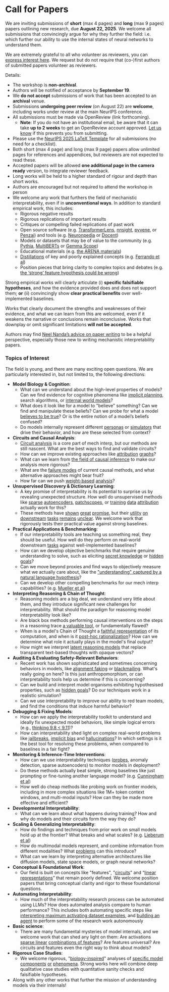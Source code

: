 # Call for Papers
We are inviting submissions of **short** (max 4 pages) and **long** (max 9 pages) papers outlining new research, due **August 22, 2025**. We welcome all submissions that convincingly argue for why they further the field: i.e. which further our ability to use the internal states of neural networks to understand them. 

We are extremely grateful to all who volunteer as reviewers, you can [express interest here](https://www.google.com/url?q=https://docs.google.com/forms/d/e/1FAIpQLSdiw1SJllzoTz_nqzDTzTOGb9DV3W_truQyh-WvYj_QGIi7Mg/viewform?usp%3Ddialog&sa=D&source=editors&ust=1752779424840063&usg=AOvVaw2u8eRkDdbJN_dIglzAyjJ0). We request but do not require that (co-)first authors of submitted papers volunteer as reviewers. 

Details: 
* The workshop is **non-archival**.
* Authors will be notified of acceptance by **September 19**.
* We **do not accept** submissions of work that has been accepted to an **archival** venue.
* Submissions **undergoing peer review** (on August 22) are **welcome**, including works under review at the main NeurIPS conference.
* All submissions must be made via OpenReview (link forthcoming).
  * **Note**: If you do not have an institutional email, be aware that it can take **up to 2 weeks** to get an OpenReview account approved. [Let us know](mailto:neurips2025@mechinterpworkshop.com) if this prevents you from submitting.
* Please use the [NeurIPS 2025 LaTeX Template](https://www.google.com/url?q=https://media.neurips.cc/Conferences/NeurIPS2025/Styles.zip&sa=D&source=editors&ust=1752779424841389&usg=AOvVaw0TPbqa5s_aobjYna0ccUij) for all submissions (no need for a checklist).
* Both short (max 4 page) and long (max 9 page) papers allow unlimited pages for references and appendices, but reviewers are not expected to read these.
* Accepted papers will be allowed **one additional page in the camera ready** version, to integrate reviewer feedback.
* Long works will be held to a higher standard of rigour and depth than short works.
* Authors are encouraged but not required to attend the workshop in person
* We welcome any work that furthers the field of mechanistic interpretability, even if in **unconventional ways**. In addition to standard empirical work, this includes:
  * Rigorous negative results
  * Rigorous replications of important results
  * Critiques or compelling failed replications of past work
  * Open source software (e.g. [TransformerLens](https://www.google.com/url?q=https://github.com/neelnanda-io/TransformerLens&sa=D&source=editors&ust=1752779424842487&usg=AOvVaw3qNcFfwZfIDDomvChnqRCX), [nnsight](https://www.google.com/url?q=https://github.com/ndif-team/nnsight&sa=D&source=editors&ust=1752779424842567&usg=AOvVaw3_Emaa1JLih-JfJFKjSHe8), [pyvene](https://www.google.com/url?q=https://github.com/stanfordnlp/pyvene/tree/main/pyvene/models/mlp&sa=D&source=editors&ust=1752779424842651&usg=AOvVaw3wPTmJ7NU0N84RQ0b0_BOz), or [Penzai](https://www.google.com/url?q=https://github.com/google-deepmind/penzai&sa=D&source=editors&ust=1752779424842732&usg=AOvVaw0-53umTR-0mOO4XL9NNkAT)) and tools (e.g. [Neuronpedia](https://www.google.com/url?q=http://neuronpedia.org&sa=D&source=editors&ust=1752779424842812&usg=AOvVaw0AEcjsEHF4dqoYBEVSzmKa) or [Docent](https://www.google.com/url?q=https://transluce.org/introducing-docent&sa=D&source=editors&ust=1752779424842887&usg=AOvVaw2dfFrtfH7I-EwHLXaf9Ah2))
  * Models or datasets that may be of value to the community (e.g. [Pythia](https://www.google.com/url?q=https://arxiv.org/abs/2304.01373&sa=D&source=editors&ust=1752779424843041&usg=AOvVaw01tqinU_uuPIwAhJdoB9W7), [MultiBERTs](https://www.google.com/url?q=https://arxiv.org/abs/2106.16163&sa=D&source=editors&ust=1752779424843126&usg=AOvVaw31UJX_FThqiV5AhwRmTEaK) or [Gemma Scope](https://www.google.com/url?q=https://arxiv.org/abs/2408.05147&sa=D&source=editors&ust=1752779424843200&usg=AOvVaw0kK1Zh3NBYpme6L4jdfOGV))
  * Educational materials (e.g. [the ARENA materials](https://www.google.com/url?q=https://arena3-chapter1-transformer-interp.streamlit.app/&sa=D&source=editors&ust=1752779424843351&usg=AOvVaw1ZzkT2wX6w7ohLVVL54-lR))
  * [Distillations](https://www.google.com/url?q=https://distill.pub/2017/research-debt/&sa=D&source=editors&ust=1752779424843477&usg=AOvVaw3PEUuAeYP1eqoICzPmxWAs) of key and poorly explained concepts (e.g. [Ferrando et al](https://www.google.com/url?q=https://arxiv.org/abs/2405.00208&sa=D&source=editors&ust=1752779424843598&usg=AOvVaw21UW0LHWWKqvl4j5HDlG24))
  * Position pieces that bring clarity to complex topics and debates (e.g. [the ‘strong’ feature hypothesis could be wrong](https://www.google.com/url?q=https://www.alignmentforum.org/posts/tojtPCCRpKLSHBdpn/the-strong-feature-hypothesis-could-be-wrong&sa=D&source=editors&ust=1752779424843869&usg=AOvVaw3i-UOOKAwEmYCCe_NC06PZ))

Strong empirical works will clearly articulate (i) **specific falsifiable hypotheses**, and how the evidence provided does and does not support them; **or** (ii) convincingly show **clear practical benefits** over well-implemented baselines. 

Works that clearly document the strengths and weaknesses of their evidence, and what we can learn from this are welcomed, even if it weakens the narrative or conclusions remain inconclusive. Works that downplay or omit significant limitations **will not be accepted**. 

Authors may find [Neel Nanda’s advice on paper writing](https://www.google.com/url?q=https://www.alignmentforum.org/posts/eJGptPbbFPZGLpjsp/highly-opinionated-advice-on-how-to-write-ml-papers&sa=D&source=editors&ust=1752779424844978&usg=AOvVaw3LahD8bExzBZn9nKaleBpL) to be a helpful perspective, especially those new to writing mechanistic interpretability papers. 
### Topics of Interest
The field is young, and there are many exciting open questions. We are particularly interested in, but not limited to, the following directions: 
* **Model Biology & Cognition**:
  * What can we understand about the high-level properties of models? Can we find evidence for cognitive phenomena like [implicit planning](https://www.google.com/url?q=https://transformer-circuits.pub/2025/attribution-graphs/biology.html%23dives-poems&sa=D&source=editors&ust=1752779424845660&usg=AOvVaw2ttN7eV_HsP66h7Ms4xD8g), search algorithms, or [internal world models](https://www.google.com/url?q=https://arxiv.org/abs/2210.13382&sa=D&source=editors&ust=1752779424845804&usg=AOvVaw2hxVDXzQGiMwCzsO4L-4yy)?
  * What does it look like for a model to "believe" something? Can we find and manipulate these beliefs? Can we probe for what a model [believes to be true](https://www.google.com/url?q=https://arxiv.org/abs/2310.06824&sa=D&source=editors&ust=1752779424846079&usg=AOvVaw2sXavHrnQWU0I7m1s-Z74u)? Or is the entire notion of a model’s beliefs confused?
  * Do models internally represent different [personas](https://www.google.com/url?q=https://arxiv.org/abs/2406.12094&sa=D&source=editors&ust=1752779424846275&usg=AOvVaw0JIQtbxilr2YXCpr270ks3) or [simulators](https://www.google.com/url?q=https://www.nature.com/articles/s41586-023-06647-8&sa=D&source=editors&ust=1752779424846356&usg=AOvVaw22eh7H1b2NOvog-6j7f_wt) that drive their behavior, and how are these selected from context?
* **Circuits and Causal Analysis**:
  * [Circuit analysis](https://www.google.com/url?q=https://distill.pub/2020/circuits/zoom-in/&sa=D&source=editors&ust=1752779424846594&usg=AOvVaw1NMoVzv05eqGYk1MZ-ETal) is a core part of mech interp, but our methods are still nascent. What are the best ways to find and validate circuits?
  * How can we improve existing approaches like [attribution](https://www.google.com/url?q=https://arxiv.org/abs/2406.11944&sa=D&source=editors&ust=1752779424846852&usg=AOvVaw3L2TSJgrUW5KBJE2FYjXRj) [graphs](https://www.google.com/url?q=https://transformer-circuits.pub/2025/attribution-graphs/methods.html&sa=D&source=editors&ust=1752779424846935&usg=AOvVaw3JUOvsDalEKq128z4nenC0)?
  * What can we learn from [the field of causal inference](https://www.google.com/url?q=https://arxiv.org/abs/2407.04690&sa=D&source=editors&ust=1752779424847171&usg=AOvVaw0foNqwB96y4G0t7hOlx3jh) to make our analysis more rigorous?
  * What are the [failure modes](https://www.google.com/url?q=https://arxiv.org/abs/2307.15771&sa=D&source=editors&ust=1752779424847360&usg=AOvVaw0uKvKLEdNt0B6CjlsKp9YL) of current causal methods, and what alternative approaches might bear fruit?
  * How far can we push [weight-based](https://www.google.com/url?q=https://arxiv.org/abs/2301.05217&sa=D&source=editors&ust=1752779424847549&usg=AOvVaw0H4jxgu43mbWgs_uwOkr9o) [analysis](https://www.google.com/url?q=https://arxiv.org/abs/2410.08417&sa=D&source=editors&ust=1752779424847612&usg=AOvVaw14Nt8ooH3-qEJNAg9V9jeB)?
* **Unsupervised Discovery & Dictionary Learning**:
  * A key promise of interpretability is its potential to surprise us by revealing unexpected structure. How well do unsupervised methods like [sparse](https://www.google.com/url?q=https://arxiv.org/abs/2103.15949&sa=D&source=editors&ust=1752779424847966&usg=AOvVaw1vlsYs0_w5vpPExFUDAaUU) [autoencoders](https://www.google.com/url?q=https://transformer-circuits.pub/2023/monosemantic-features&sa=D&source=editors&ust=1752779424848049&usg=AOvVaw0-pZWBsocBVIw5YIOPFoYv), [patch](https://www.google.com/url?q=https://arxiv.org/abs/2401.06102&sa=D&source=editors&ust=1752779424848121&usg=AOvVaw1TxLCcjBEw_CciAK1fCJnr)[scopes](https://www.google.com/url?q=https://arxiv.org/abs/2403.10949v2&sa=D&source=editors&ust=1752779424848174&usg=AOvVaw286fC6UmrCOjlhnU7hnOOQ), or [training](https://www.google.com/url?q=https://proceedings.mlr.press/v70/koh17a?ref%3Dhttps://githubhelp.com&sa=D&source=editors&ust=1752779424848268&usg=AOvVaw2Moeo0EgHxUvanAgwuwnxD) [data](https://www.google.com/url?q=https://arxiv.org/abs/2308.03296&sa=D&source=editors&ust=1752779424848331&usg=AOvVaw0C9D4I_hiSghWBNRU_rLR8) [attribution](https://www.google.com/url?q=https://arxiv.org/abs/2205.11482&sa=D&source=editors&ust=1752779424848395&usg=AOvVaw03EieW0FhvJGFgnbetLpva) actually work for this?
  * These methods have [shown](https://www.google.com/url?q=https://transformer-circuits.pub/2024/scaling-monosemanticity/index.html&sa=D&source=editors&ust=1752779424848548&usg=AOvVaw0xIFuFpCFOCUYesJSbw7VZ) [great](https://www.google.com/url?q=https://transformer-circuits.pub/2025/attribution-graphs/biology.html&sa=D&source=editors&ust=1752779424848626&usg=AOvVaw3_5k6VeuXrNTuj_k3zPQOZ) [promise](https://www.google.com/url?q=https://arxiv.org/abs/2503.10965&sa=D&source=editors&ust=1752779424848689&usg=AOvVaw2-y62bk1QDLmPEqzGCGqsk), but their [utility](https://www.google.com/url?q=https://arxiv.org/abs/2502.16681&sa=D&source=editors&ust=1752779424848759&usg=AOvVaw1WbmM_e9L0aEE7VGD-cveu) [on](https://www.google.com/url?q=https://www.tilderesearch.com/blog/sieve&sa=D&source=editors&ust=1752779424848820&usg=AOvVaw3CeubB6uxwUawhd7Hf1g0n) [downstream](https://www.google.com/url?q=https://arxiv.org/abs/2501.17148&sa=D&source=editors&ust=1752779424848884&usg=AOvVaw3pfQksGhpF1XeNYDpLzF-Z) [tasks](https://www.google.com/url?q=https://transformer-circuits.pub/2024/features-as-classifiers/index.html&sa=D&source=editors&ust=1752779424848986&usg=AOvVaw3N421a5ZsZfbE_XFsBlgQT) [remains](https://www.google.com/url?q=https://arxiv.org/abs/2502.04382&sa=D&source=editors&ust=1752779424849076&usg=AOvVaw1rdvjx29EqaAHuSbaTwitp) [unclear](https://www.google.com/url?q=https://www.alignmentforum.org/posts/4uXCAJNuPKtKBsi28/negative-results-for-saes-on-downstream-tasks&sa=D&source=editors&ust=1752779424849172&usg=AOvVaw1e5gFbmpdIzhNyx8ZykX1N). We welcome work that rigorously tests their practical value against strong baselines.
* **Practical Applications & Benchmarking**:
  * If our interpretability tools are teaching us something real, they should be useful. How well do they perform on real-world downstream [tasks](https://www.google.com/url?q=https://www.lesswrong.com/posts/wGRnzCFcowRCrpX4Y/downstream-applications-as-validation-of-interpretability&sa=D&source=editors&ust=1752779424849625&usg=AOvVaw27dbZNtglJiSrECtpx6WHL) against well-implemented baselines?
  * How can we develop objective benchmarks that require genuine understanding to solve, such as eliciting [secret knowledge](https://www.google.com/url?q=https://arxiv.org/abs/2505.14352&sa=D&source=editors&ust=1752779424849864&usg=AOvVaw3iwptBHvxtE_C6R3Paq00W) or [hidden goals](https://www.google.com/url?q=https://arxiv.org/abs/2503.10965&sa=D&source=editors&ust=1752779424849962&usg=AOvVaw1GBHYtELo8dU1vcqlnQ4-E)?
  * Can we move beyond proxies and find ways to objectively measure what we actually care about, like the ["understanding" captured by a natural language hypothesis](https://www.google.com/url?q=https://arxiv.org/abs/2502.04382&sa=D&source=editors&ust=1752779424850210&usg=AOvVaw1dwIq8IKrKHl948esVT9F7)?
  * Can we develop other compelling benchmarks for our mech interp capabilities? (e.g. [Mueller et al](https://www.google.com/url?q=https://arxiv.org/abs/2504.13151&sa=D&source=editors&ust=1752779424850400&usg=AOvVaw0-SHE47RG3czZK1dFSQGKo))
* **Interpreting Reasoning & Chain of Thought**:
  * Reasoning models are a big deal, we understand very little about them, and they introduce significant new challenges for interpretability. What should the paradigm for reasoning model interpretability look like?
  * Are black box methods performing causal interventions on the steps in a reasoning trace [a valuable tool](https://www.google.com/url?q=https://arxiv.org/abs/2506.19143&sa=D&source=editors&ust=1752779424850985&usg=AOvVaw3izg0sWM52T5vskaR1ckyz), or fundamentally flawed?
  * When is a model's Chain of Thought a [faithful representation](https://www.google.com/url?q=https://arxiv.org/abs/2305.04388&sa=D&source=editors&ust=1752779424851164&usg=AOvVaw3BgWNXu1Wnh96hq2E34Ll8) of its computation, and when is it [post-hoc rationalization](https://www.google.com/url?q=https://arxiv.org/abs/2503.08679&sa=D&source=editors&ust=1752779424851277&usg=AOvVaw3T7dM-B9UXEGNRQPEkqte0)? How can we determine what role it actually plays in the model's final output?
  * How might we interpret [latent reasoning models](https://www.google.com/url?q=https://arxiv.org/abs/2412.06769&sa=D&source=editors&ust=1752779424851503&usg=AOvVaw2mb5WUHlmQAppxCa_kFbmG) that replace transparent text-based thoughts with opaque vectors?
* **Auditing & Evaluating Safety-Relevant Behaviors**:
  * Recent work has shown sophisticated and sometimes concerning behaviors in models, like [alignment faking](https://www.google.com/url?q=https://arxiv.org/abs/2412.14093&sa=D&source=editors&ust=1752779424851885&usg=AOvVaw3jeFicE-7SOENGjyfc3kvx) or [blackmailing](https://www.google.com/url?q=https://www.anthropic.com/research/agentic-misalignment&sa=D&source=editors&ust=1752779424851969&usg=AOvVaw2HoSEgVwN17UG2g5KJY1LY). What's really going on here? Is this just anthropomorphism, or can interpretability tools help us determine if this is concerning?
  * Can we build and interpret model organisms exhibiting hypothesised properties, such as [hidden goals](https://www.google.com/url?q=https://arxiv.org/abs/2503.10965&sa=D&source=editors&ust=1752779424852293&usg=AOvVaw2oluaD4E7winRq1sZon5kT)? Do our techniques work in a realistic simulation?
  * Can we use interpretability to improve our ability to red team models, and find the conditions that induce harmful behavior?
* **Debugging & Fixing Models**:
  * How can we apply the interpretability toolkit to understand and ideally fix unexpected model behaviors, like simple logical errors (e.g., [thinking 9.8 < 9.11](https://www.google.com/url?q=https://transluce.org/observability-interface&sa=D&source=editors&ust=1752779424852806&usg=AOvVaw0wwL_CV-z6aq7ISOkDQbwi))?
  * How can interpretability shed light on complex real-world problems like [jailbreaks](https://www.google.com/url?q=https://transformer-circuits.pub/2025/attribution-graphs/biology.html%23dives-jailbreak&sa=D&source=editors&ust=1752779424853031&usg=AOvVaw0tqxUtitewdJXAvBNG3QrH), [implicit bias](https://www.google.com/url?q=https://arxiv.org/abs/2506.10922&sa=D&source=editors&ust=1752779424853121&usg=AOvVaw1LFW0NhEjxlIMigyzbYNW2) and [hallucinations](https://www.google.com/url?q=https://arxiv.org/abs/2411.14257&sa=D&source=editors&ust=1752779424853211&usg=AOvVaw3mJRb3a8rxJU-D2wmbfotc)? In which settings is it the best tool for resolving these problems, when compared to baselines in a fair fight?
* **Monitoring & Inference-Time Interventions**:
  * How can we use interpretability techniques ([probes](https://www.google.com/url?q=https://arxiv.org/abs/2102.12452&sa=D&source=editors&ust=1752779424853578&usg=AOvVaw39ZqfBDRun7RFjawGf2vba), anomaly detection, sparse autoencoders) to monitor models in deployment?
  * Do these methods actually beat simple, strong baselines like just prompting or fine-tuning another language model? (e.g. [Cunningham et al](https://www.google.com/url?q=https://alignment.anthropic.com/2025/cheap-monitors/&sa=D&source=editors&ust=1752779424853890&usg=AOvVaw2mncc33M99YytCEAcB3RT3))
  * How well do cheap methods like probing work on frontier models, including in more complex situations like 1M+ token context windows, and multi-modal inputs? How can they be made more effective and efficient?
* **Developmental Interpretability**:
  * What can we learn about what happens during training? How and why do models and their circuits form the way they do?
* **Scaling & Generalizing Interpretability**:
  * How do findings and techniques from prior work on small models hold up at the frontier? What breaks and what scales? (e.g. [Lieberum et al](https://www.google.com/url?q=https://arxiv.org/abs/2307.09458&sa=D&source=editors&ust=1752779424854716&usg=AOvVaw18_ligzFXSXbJWXaC2gHlf))
  * How do multimodal models represent, and combine information from different modalities? What [problems](https://www.google.com/url?q=https://openreview.net/pdf?id%3DVUhRdZp8ke&sa=D&source=editors&ust=1752779424854916&usg=AOvVaw1mT2xr1eeNDb_MhnqGGtjz) can this introduce?
  * What can we learn by interpreting alternative architectures like diffusion models, state space models, or graph neural networks?
* **Conceptual & Foundational Work**:
  * Our field is built on concepts like "features", "[circuits](https://www.google.com/url?q=https://distill.pub/2020/circuits/zoom-in/&sa=D&source=editors&ust=1752779424855362&usg=AOvVaw0Bix3QmpDKynMDfKUm3XSR)" and “[linear representations](https://www.google.com/url?q=https://transformer-circuits.pub/2024/july-update/index.html%23linear-representations&sa=D&source=editors&ust=1752779424855479&usg=AOvVaw0TD--cxVLmq04H8BYXqZep)” that remain poorly defined. We welcome position papers that bring conceptual clarity and rigor to these foundational questions.
* **Automating Interpretability**:
  * How much of the interpretability research process can be automated using LLMs? How does automated analysis compare to human performance? This includes both automating specific steps like [interpreting maximum activating dataset examples](https://www.google.com/url?q=https://openaipublic.blob.core.windows.net/neuron-explainer/paper/index.html&sa=D&source=editors&ust=1752779424856107&usg=AOvVaw2BtA9AaOJZdw0NKtE049FA), and [building an agent](https://www.google.com/url?q=https://arxiv.org/abs/2404.14394&sa=D&source=editors&ust=1752779424856189&usg=AOvVaw1GSZIn8LfR0vurOuI4Be7e) to perform some of the research work autonomously
* **Basic science**:
  * There are many fundamental mysteries of model internals, and we welcome work that can shed any light on them: Are activations [sparse linear](https://www.google.com/url?q=https://arxiv.org/abs/1601.03764&sa=D&source=editors&ust=1752779424856640&usg=AOvVaw3IlHuAaugPKquFeAmJ8r3G) [combinations of features](https://www.google.com/url?q=https://transformer-circuits.pub/2022/toy_model/index.html&sa=D&source=editors&ust=1752779424856747&usg=AOvVaw3-HqD_Rq25y3OXClSN8RlB)? Are features universal? Are circuits and features even the right way to think about models?
* **Rigorous Case Studies**:
  * We welcome rigorous, "[biology-inspired](https://www.google.com/url?q=https://distill.pub/2020/circuits/curve-circuits/&sa=D&source=editors&ust=1752779424857072&usg=AOvVaw2rXyVLTvjFa9cMA0Jr4hVi)" analyses of [specific model](https://www.google.com/url?q=https://arxiv.org/abs/2310.04625&sa=D&source=editors&ust=1752779424857159&usg=AOvVaw09q7KOPOPv8DZzB3uxhzdb) [components](https://www.google.com/url?q=https://transformer-circuits.pub/2024/scaling-monosemanticity/index.html&sa=D&source=editors&ust=1752779424857242&usg=AOvVaw0nUpK8cMCrNhSDKJkWcte5) [or](https://www.google.com/url?q=https://arxiv.org/abs/2305.01610&sa=D&source=editors&ust=1752779424857305&usg=AOvVaw3KO8ijmwK9BiRLmvQ7MaxY) [phenomena](https://www.google.com/url?q=https://arxiv.org/abs/2306.09346&sa=D&source=editors&ust=1752779424857367&usg=AOvVaw2YfdN9PRe_jnf-DGrapyGQ). Strong works here will combine deep qualitative case studies with quantitative sanity checks and falsifiable hypotheses.
* Along with any other works that further the mission of understanding models via their internals!